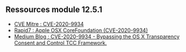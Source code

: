 ## Ressources module 12.5.1

* <a href="https://cve.mitre.org/cgi-bin/cvename.cgi?name=2020-9934">CVE Mitre : CVE-2020-9934</a>
* <a href="https://www.rapid7.com/db/vulnerabilities/apple-osx-corefoundation-cve-2020-9934">Rapid7 : Apple OSX CoreFoundation (CVE-2020-9934)</a>
* <a href="https://medium.com/@mattshockl/cve-2020-9934-bypassing-the-os-x-transparency-consent-and-control-tcc-framework-for-4e14806f1de8"> Medium Blog : CVE-2020-9934 - Bypassing the OS X Transparency Consent and Control TCC Framework.</a>